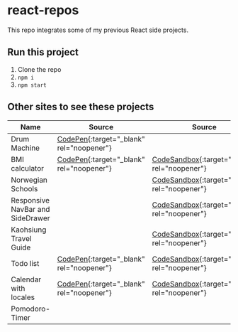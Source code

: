 # react-repos

This repo integrates some of my previous React side projects.

## Run this project

1. Clone the repo
2. `npm i`
3. `npm start`

## Other sites to see these projects

| Name                             | Source                                                                                    | Source                                                                              |
| -------------------------------- | ----------------------------------------------------------------------------------------- | ----------------------------------------------------------------------------------- |
| Drum Machine                     | [CodePen](https://codepen.io/nienyingchou/full/rgReZj){:target="\_blank" rel="noopener"}  |                                                                                     |
| BMI calculator                   | [CodePen](https://codepen.io/nienyingchou/full/YoXNZK){:target="\_blank" rel="noopener"}  | [CodeSandbox](https://vdogv.csb.app/){:target="\_blank" rel="noopener"}             |
| Norwegian Schools                |                                                                                           | [CodeSandbox](https://662b8.csb.app/){:target="\_blank" rel="noopener"}             |
| Responsive NavBar and SideDrawer |                                                                                           | [CodeSandbox](https://g56t2.csb.app/){:target="\_blank" rel="noopener"}             |
| Kaohsiung Travel Guide           |                                                                                           | [CodeSandbox](https://ove31.csb.app/){:target="\_blank" rel="noopener"}             |
| Todo list                        | [CodePen](https://codepen.io/nienyingchou/full/VJZobX){:target="\_blank" rel="noopener"}  | [CodeSandbox](https://jum8z.csb.app/){:target="\_blank" rel="noopener"}             |
| Calendar with locales            | [CodePen](https://codepen.io/nienyingchou/full/bGRqQpJ){:target="\_blank" rel="noopener"} | [CodeSandbox](https://3kizfo.sse.codesandbox.io/){:target="\_blank" rel="noopener"} |
| Pomodoro-Timer                   |                                                                                           |                                                                                     |
